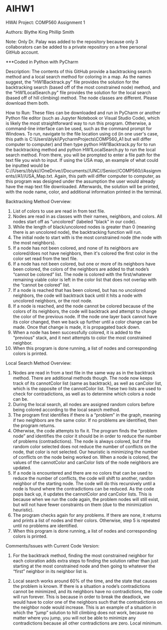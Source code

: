 # AIHW1
HWAI
Project: COMP560 Assignment 1

Authors:
Blythe King
Phillip Smith

Note: Only Dr. Palay was added to the repository because only 3 collaborators can be added to a private repository on a free personal GitHub account.

***Coded in Python with PyCharm

Description:
The contents of this GitHub provide a backtracking search method and a local search method for coloring in a map. As the names suggest, the "HW1Backtrack.py" file provides the solution for the backtracking search (based off of the most constrained node) method, and the "HW1LocalSearch.py" file provides the solution for the local search (based off of hill climbing) method. The node classes are different. Please download them both. 

How to Run:
These files can be downloaded and run in PyCharm or another Python file editor (such as Jupyter Notebook or Visual Studio Code), which is likely the most straightforward way to run this program. Otherwise, a command-line interface can be used, such as the command prompt for Windows. To run, navigate to the file location using cd (in one user's case, this path is C:\Users\blyki\PycharmProjects\COMP560_A1 but will differ computer to computer) and then type python HW1Backtrack.py for to run the backtracking method and python HW1LocalSearch.py to run the local search method. From there, you will be prompted to enter a file path for the text file you wish to input. If using the USA map, an example of what could be inputted would be C://Users//blyki//OneDrive//Documents//UNC//Senior//COMP560//Assignments//A1//USA_Map.txt. Again, this path will differ computer to computer, as this program was designed under the assumption the user would already have the map text file downloaded. Afterwards, the solution
will be printed, with the node name, color, and additional information printed in the terminal.

Backtracking Method Overview:
1) List of colors to use are read in from text file.
2) Nodes are read in as classes with their names, neighbors, and colors. All nodes start off as "uncolored" (labeled "black" in our code).
3) While the length of black/uncolored nodes is greater than 0 (meaning there is an uncolored node), the backtracking function will run.
4) The initial node to start with is the most constrained node (the node with the most neighbors).
5) If a node has not been colored, and none of its neighbors are colored/does not have neighbors, then it's colored the first color in the color set read from the text file.
6)  If a node has not been colored, but one or more of its neighbors have been colored, the colors of the neighbors are added to that node’s “cannot be colored” list. The node is colored with the first/whatever remaining viable color is left in the color list that does not overlap with the “cannot be colored” list.
7) If a node is reached that has been colored, but has no uncolored neighbors, the code will backtrack back until it hits a node with uncolored neighbors, or the root node. 
8) If a node is reached, and the node cannot be colored because of the colors of its neighbors, the code will backtrack and attempt to change the color of the previous node. If the node one layer back cannot have its color changed, then we back up further until a color change can be made. Once that change is made, it is propagated back down. 
8) When a node has been successfully colored, it is added to the “previous” stack, and it next attempts to color the most constrained neighbor.
9) When this program is done running, a list of nodes and corresponding colors is printed.

Local Search Method Overview:
1) Nodes are read in from a text file in the same way as in the backtrack method. There are additional methods though. The node now keeps track of its cannotColor list (same as backtrack), as well as canColor list, which is the opposite of the cannotColor list. These two lists are used to check for contradictions, as well as to determine which colors a node can be. 
2) During the local search, all nodes are assigned random colors before being colored according to the local search method.
3) The program first identifies if there is a “problem” in the graph, meaning if two neighbors are the same color. If no problems are identified, then the program returns.
4) Otherwise, the code attempts to fix it. The program finds the “problem node” and identifies the color it should be in order to reduce the number of problems (contradictions). The node is always colored, but if the random color selected does not reduce the number of conflicts on the node, that color is not selected. Our heuristic is minimizing the number of conflicts on the node being worked on. When a node is colored, the values of the cannotColor and canColor lists of the node neighbors are updated.
5) If a node is encountered and there are no colors that can be used to reduce the number of conflicts, the code will shift to another, random neighbor of the starting node. The code will do this recursively until a node is found where the contradictions can be reduced. As the code pops back up, it updates the cannotColor and canColor lists. This is because when we run the code again, the problem nodes will still exist, but will not have fewer constraints on them (due to the minimization heuristic). 
6) The program checks again for any problems. If there are none, it returns and prints a list of nodes and their colors. Otherwise, step 5 is repeated until no problems are identified.
7) When this program is done running, a list of nodes and corresponding colors is printed.

Comments/Issues with Current Code Version:
1) For the backtrack method, finding the most constrained neighbor for each coloration adds extra steps to finding the solution rather than just starting at the most constrained node and then going to whatever the “first” neighbor in its neighbor list is.

2) Local search works around 60% of the time, and the state that causes the problem is known. If there is a situation a node’s contradictions cannot be minimized, and its neighbors have no contradictions, the code will run forever. This is because in order to break the deadlock, we would have to color one of the neighbors such that the contradictions on the neighbor node would increase. This is an example of a situation in which the “jump” solution to hill climbing does not work, because no matter where you jump, you will not be able to minimize any contradictions because all other contradictions are zero. Local minimum. 
